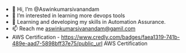 - 👋 Hi, I’m @Aswinkumarsivanandam
- 👀 I’m interested in learning more devops tools
- 🌱 Learning and developing my skills in Automation Assurance.
- 📫 Reach me aswinkumarsivanandam@gamil.com
- AWS Certification - https://www.credly.com/badges/faea1319-741b-489e-aad7-5898bff37e75/public_url
  AWS Certification 
<!---
Aswinkumarsivanandam/Aswinkumarsivanandam is a ✨ special ✨ repository because its `README.md` (this file) appears on your GitHub profile.
You can click the Preview link to take a look at your changes.
--->
